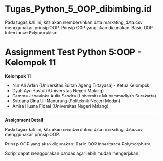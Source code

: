 # Tugas_Python_5_OOP_dibimbing.id
Pada tugas kali ini, kita akan membersihkan data marketing_data.csv menggunakan prinsip OOP.  Prinsip OOP yang akan digunakan: Basic OOP Inheritance Polymorphism

# Assignment Test Python 5:OOP - Kelompok 11

**Kelompok 11**
- Nur Ali Arfan (Universitas Sultan Ageng Tirtayasa) - Ketua Kelompok
- Dyah Ayu Hastuti (Universitas Negeri Malang)
- Gamma Jhoevinka Aulia Sandra (Universitas Muhammadiyah Surakarta)
- Sutriana Dina Uli Manurung (Politeknik Negeri Medan)
- Amira Husna Fidani (Universitas Negeri Malang)
---

**Assignment Detail**

Pada tugas kali ini, kita akan membersihkan data marketing_data.csv menggunakan prinsip OOP.

Prinsip OOP yang akan digunakan:
Basic OOP
Inheritance
Polymorphism

Script dapat menggunakan pandas agar lebih mudah mengerjakan.
